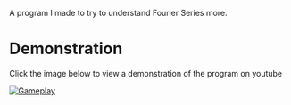 A program I made to try to understand Fourier Series more.

# Demonstration

Click the image below to view a demonstration of the program on youtube

[![Gameplay](https://img.youtube.com/vi/m5fbrBrVzTk/0.jpg)](https://www.youtube.com/watch?v=m5fbrBrVzTk)
